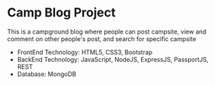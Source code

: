 <h1>Camp Blog Project</h1>

<p>This is a campground blog where people can post campsite, view and comment on other people's post, and search for specific campsite</p>

<ul>
  <li>FrontEnd Technology: HTML5, CSS3, Bootstrap</li>
  <li>BackEnd Technology: JavaScript, NodeJS, ExpressJS, PassportJS, REST</li>
  <li>Database: MongoDB</li>
</ul>
